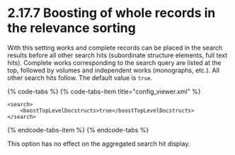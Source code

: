# 2.17.7 Boosting of whole records in the relevance sorting

With this setting works and complete records can be placed in the search results before all other search hits \(subordinate structure elements, full text hits\). Complete works corresponding to the search query are listed at the top, followed by volumes and independent works \(monographs, etc.\). All other search hits follow. The default value is `true`.

{% code-tabs %}
{% code-tabs-item title="config\_viewer.xml" %}
```markup
<search>
    <boostTopLevelDocstructs>true</boostTopLevelDocstructs>
</search>
```
{% endcode-tabs-item %}
{% endcode-tabs %}

This option has no effect on the aggregated search hit display.

